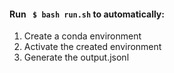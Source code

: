 #### Run ``` $ bash run.sh``` to automatically:
1. Create a conda environment
2. Activate the created environment
3. Generate the output.jsonl

